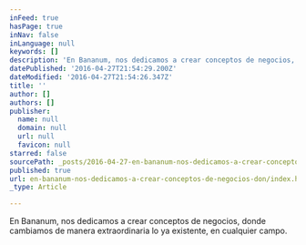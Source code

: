 ```yaml
---
inFeed: true
hasPage: true
inNav: false
inLanguage: null
keywords: []
description: 'En Bananum, nos dedicamos a crear conceptos de negocios, donde cambiamos de manera extraordinaria lo ya existente, en cualquier campo.'
datePublished: '2016-04-27T21:54:29.200Z'
dateModified: '2016-04-27T21:54:26.347Z'
title: ''
author: []
authors: []
publisher:
  name: null
  domain: null
  url: null
  favicon: null
starred: false
sourcePath: _posts/2016-04-27-en-bananum-nos-dedicamos-a-crear-conceptos-de-negocios-don.md
published: true
url: en-bananum-nos-dedicamos-a-crear-conceptos-de-negocios-don/index.html
_type: Article

---
```

En Bananum, nos dedicamos a crear conceptos de negocios, donde cambiamos de manera extraordinaria lo ya existente, en cualquier campo.